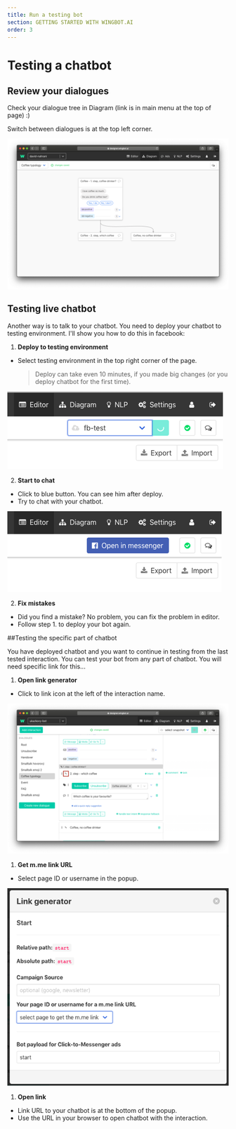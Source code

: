 ```yaml
---
title: Run a testing bot
section: GETTING STARTED WITH WINGBOT.AI
order: 3
---
```


# Testing a chatbot

## Review your dialogues

  Check your dialogue tree in Diagram (link is in main menu at the top of page) :)

  Switch between dialogues is at the top left corner.

  ![bot visual](../testing/0.png)

## Testing live chatbot

Another way is to talk to your chatbot. You need to deploy your chatbot to testing environment. I'll show you how to do this in facebook:

1. **Deploy to testing environment**

  - Select testing environment in the top right corner of the page.

    > Deploy can take even 10 minutes, if you made big changes (or you deploy chatbot for the first time).

  ![bot visual](../testing/testing1.png)

2. **Start to chat**

  - Click to blue button. You can see him after deploy.
  - Try to chat with your chatbot.

  ![bot visual](../testing/testing2.png)

2. **Fix mistakes**

  - Did you find a mistake? No problem, you can fix the problem in editor.
  - Follow step 1. to deploy your bot again.

##Testing the specific part of chatbot

You have deployed chatbot and you want to continue in testing from the last tested interaction. You can test your bot from any part of chatbot. You will need specific link for this...

1. **Open link generator**

  - Click to link icon at the left of the interaction name.

  ![bot visual](../testing/testinglink1.png)

1. **Get m.me link URL**

  - Select page ID or username in the popup.

  ![bot visual](../testing/testinglink2.png)

1. **Open link**

  - Link URL to your chatbot is at the bottom of the popup.
  - Use the URL in your browser to open chatbot with the interaction.


